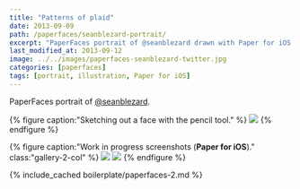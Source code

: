 ```yaml
---
title: "Patterns of plaid"
date: 2013-09-09
path: /paperfaces/seanblezard-portrait/
excerpt: "PaperFaces portrait of @seanblezard drawn with Paper for iOS on an iPad."
last_modified_at: 2013-09-12
image: ../../images/paperfaces-seanblezard-twitter.jpg
categories: [paperfaces]
tags: [portrait, illustration, Paper for iOS]
---
```


PaperFaces portrait of [@seanblezard](https://twitter.com/seanblezard).

{% figure caption:"Sketching out a face with the pencil tool." %}
[![](../../images/paperfaces-seanblezard-process-1-750.jpg)](../../images/paperfaces-seanblezard-process-1-lg.jpg)
{% endfigure %}

{% figure caption:"Work in progress screenshots (**Paper for iOS**)." class:"gallery-2-col" %}
[![](../../images/paperfaces-seanblezard-process-2-600.jpg)](../../images/paperfaces-seanblezard-process-2-lg.jpg)
[![](../../images/paperfaces-seanblezard-process-3-600.jpg)](../../images/paperfaces-seanblezard-process-3-lg.jpg)
{% endfigure %}

{% include_cached boilerplate/paperfaces-2.md %}
